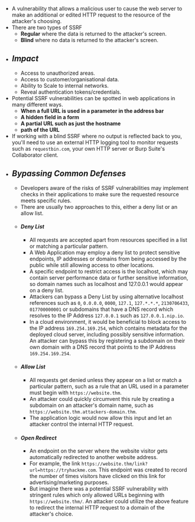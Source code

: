 - A vulnerability that allows a malicious user to cause the web server to make an additional or edited HTTP request to the resource of the attacker's choosing.
- There are two types of SSRF
	- **Regular** where the data is returned to the attacker's screen.
	- **Blind** where no data is returned to the attacker's screen.
- ## *Impact*
	- Access to unauthorized areas.
	- Access to customer/organisational data.
	- Ability to Scale to internal networks.
	- Reveal authentication tokens/credentials.
- Potential SSRF vulnerabilities can be spotted in web applications in many different ways.
	- **When a full URL is used in a parameter in the address bar**
	- **A hidden field in a form**
	- **A partial URL such as just the hostname**
	- **path of the URL**
- If working with a blind SSRF where no output is reflected back to you, you'll need to use an external HTTP logging tool to monitor requests such as `requestbin.com`, your own HTTP server or Burp Suite's Collaborator client.
- ## *Bypassing Common Defenses*
	- Developers aware of the risks of SSRF vulnerabilities may implement checks in their applications to make sure the requested resource meets specific rules.
	- There are usually two approaches to this, either a deny list or an allow list.
	- #### *Deny List*
		- All requests are accepted apart from resources specified in a list or matching a particular pattern.
		- A Web Application may employ a deny list to protect sensitive endpoints, IP addresses or domains from being accessed by the public while still allowing access to other locations.
		- A specific endpoint to restrict access is the localhost, which may contain server performance data or further sensitive information, so domain names such as localhost and 127.0.0.1 would appear on a deny list.
		- Attackers can bypass a Deny List by using alternative localhost references such as `0`, `0.0.0.0`, `0000`, `127.1`, `127.*.*.*`, `2130706433`, `017700000001` or subdomains that have a DNS record which resolves to the IP Address `127.0.0.1` such as `127.0.0.1.nip.io`.
		- In a cloud environment, it would be beneficial to block access to the IP address `169.254.169.254`, which contains metadata for the deployed cloud server, including possibly sensitive information. An attacker can bypass this by registering a subdomain on their own domain with a DNS record that points to the IP Address `169.254.169.254`.
	- #### *Allow List*
		- All requests get denied unless they appear on a list or match a particular pattern, such as a rule that an URL used in a parameter must begin with `https://website.thm`.
		- An attacker could quickly circumvent this rule by creating a subdomain on an attacker's domain name, such as `https://website.thm.attackers-domain.thm`.
		- The application logic would now allow this input and let an attacker control the internal HTTP request.
	- #### *Open Redirect*
		- An endpoint on the server where the website visitor gets automatically redirected to another website address.
		- For example, the link `https://website.thm/link?url=https://tryhackme.com`. This endpoint was created to record the number of times visitors have clicked on this link for advertising/marketing purposes.
		- But imagine there was a potential SSRF vulnerability with stringent rules which only allowed URLs beginning with `https://website.thm/`. An attacker could utilize the above feature to redirect the internal HTTP request to a domain of the attacker's choice.